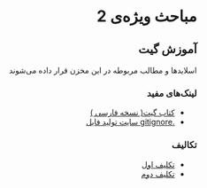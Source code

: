 <div dir="rtl" align='right'>
  
# مباحث ویژه‌ی 2
## آموزش گیت
اسلایدها و مطالب مربوطه در این مخزن قرار داده می‌شوند

### لینک‌های مفید
- [کتاب گیت( نسخه فارسی )](https://git-scm.com/book/fa)
- [.gitignore سایت تولید فایل ](https://www.toptal.com/developers/gitignore)
### تکالیف
- [تکلیف اول](https://github.com/RAAvenger/MabahesVizhe2-GitCourse/tree/main/hw1)
- [تکلیف دوم](https://github.com/RAAvenger/MabahesVizhe2-GitCourse/tree/main/hw2)

</div>
